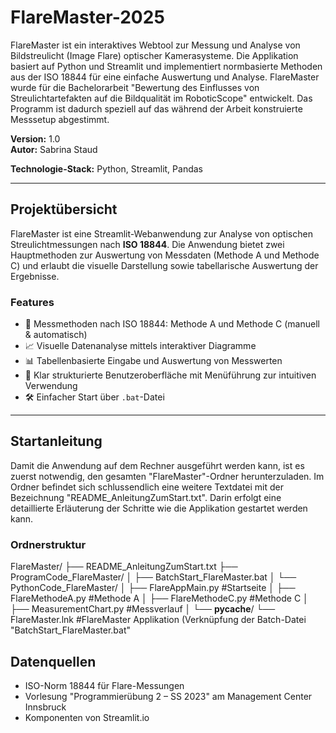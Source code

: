 # FlareMaster-2025
FlareMaster ist ein interaktives Webtool zur Messung und Analyse von Bildstreulicht (Image Flare) optischer Kamerasysteme. 
Die Applikation basiert auf Python und Streamlit und implementiert normbasierte Methoden aus der ISO 18844 für eine einfache Auswertung und Analyse.
FlareMaster wurde für die Bachelorarbeit "Bewertung des Einflusses von Streulichtartefakten auf die Bildqualität im RoboticScope" entwickelt. 
Das Programm ist dadurch speziell auf das während der Arbeit konstruierte Messsetup abgestimmt.

**Version:** 1.0  
**Autor:** Sabrina Staud

**Technologie-Stack:** Python, Streamlit, Pandas

---

## Projektübersicht

FlareMaster ist eine Streamlit-Webanwendung zur Analyse von optischen Streulichtmessungen nach **ISO 18844**. Die Anwendung bietet zwei Hauptmethoden zur Auswertung von Messdaten (Methode A und Methode C) und erlaubt die visuelle Darstellung sowie tabellarische Auswertung der Ergebnisse.

### Features

- 🔬 Messmethoden nach ISO 18844: Methode A und Methode C (manuell & automatisch)
- 📈 Visuelle Datenanalyse mittels interaktiver Diagramme
- 📊 Tabellenbasierte Eingabe und Auswertung von Messwerten
- 🧭 Klar strukturierte Benutzeroberfläche mit Menüführung zur intuitiven Verwendung 
- 🛠 Einfacher Start über `.bat`-Datei

---

## Startanleitung
Damit die Anwendung auf dem Rechner ausgeführt werden kann, ist es zuerst notwendig, den gesamten "FlareMaster"-Ordner herunterzuladen. Im Ordner befindet sich schlussendlich eine weitere Textdatei mit der Bezeichnung "README_AnleitungZumStart.txt". Darin erfolgt eine detaillierte Erläuterung der Schritte wie die Applikation gestartet werden kann.

### Ordnerstruktur
FlareMaster/
├── README_AnleitungZumStart.txt
├── ProgramCode_FlareMaster/
│   ├── BatchStart_FlareMaster.bat
│   └── PythonCode_FlareMaster/
│       ├── FlareAppMain.py         #Startseite
│       ├── FlareMethodeA.py        #Methode A
│       ├── FlareMethodeC.py        #Methode C 
│       ├── MeasurementChart.py     #Messverlauf
│       └── __pycache__/
└── FlareMaster.lnk                 #FlareMaster Applikation (Verknüpfung der Batch-Datei "BatchStart_FlareMaster.bat"

## Datenquellen
- ISO-Norm 18844 für Flare-Messungen
- Vorlesung "Programmierübung 2 – SS 2023" am Management Center Innsbruck 
- Komponenten von Streamlit.io

